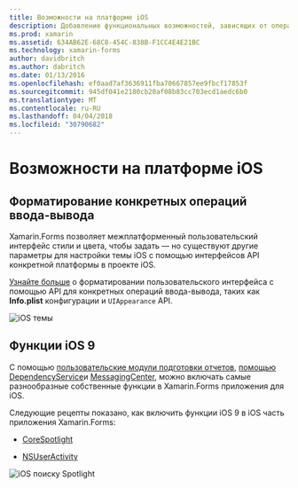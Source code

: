 ```yaml
---
title: Возможности на платформе iOS
description: Добавление функциональных возможностей, зависящих от операций ввода-вывода приложений Xamarin.Forms
ms.prod: xamarin
ms.assetid: 634AB62E-68C8-454C-838B-F1CC4E4E21BC
ms.technology: xamarin-forms
author: davidbritch
ms.author: dabritch
ms.date: 01/13/2016
ms.openlocfilehash: ef0aad7af3636911fba70667857ee9fbcf17853f
ms.sourcegitcommit: 945df041e2180cb20af08b83cc703ecd1aedc6b0
ms.translationtype: MT
ms.contentlocale: ru-RU
ms.lasthandoff: 04/04/2018
ms.locfileid: "30790682"
---
```

# <a name="ios-platform-features"></a>Возможности на платформе iOS

## <a name="ios-specific-formatting"></a>Форматирование конкретных операций ввода-вывода

Xamarin.Forms позволяет межплатформенный пользовательский интерфейс стили и цвета, чтобы задать — но существуют другие параметры для настройки темы iOS с помощью интерфейсов API конкретной платформы в проекте iOS.

[Узнайте больше](theme.md) о форматировании пользовательского интерфейса с помощью API для конкретных операций ввода-вывода, таких как **Info.plist** конфигурации и `UIAppearance` API.

![](images/status-white-sml.png "iOS темы")

## <a name="ios-9-features"></a>Функции iOS 9

С помощью [пользовательские модули подготовки отчетов](~/xamarin-forms/app-fundamentals/custom-renderer/index.md), [помощью DependencyService](~/xamarin-forms/app-fundamentals/dependency-service/index.md)и [MessagingCenter](~/xamarin-forms/app-fundamentals/messaging-center.md), можно включать самые разнообразные собственные функции в Xamarin.Forms приложения для iOS.

Следующие рецепты показано, как включить функции iOS 9 в iOS часть приложения Xamarin.Forms:

* [CoreSpotlight](https://developer.xamarin.com/recipes/cross-platform/xamarin-forms/ios/core-spotlight-search/)

* [NSUserActivity](https://developer.xamarin.com/recipes/cross-platform/xamarin-forms/ios/nsuseractivity-search/)

![](images/corespotlight.png "iOS поиску Spotlight")

